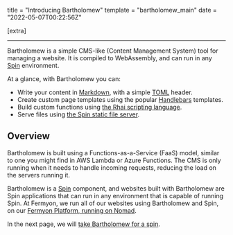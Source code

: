 title = "Introducing Bartholomew"
template = "bartholomew_main"
date = "2022-05-07T00:22:56Z"

[extra]

---

Bartholomew is a simple CMS-like (Content Management System) tool for managing a
website. It is compiled to WebAssembly, and can run in any [Spin](https://developer.fermyon.com/spin)
environment.

At a glance, with Bartholomew you can:

- Write your content in [Markdown](https://www.markdownguide.org/), with a
simple [TOML](https://toml.io/en/) header.
- Create custom page templates using the popular [Handlebars](https://handlebarsjs.com/)
templates.
- Build custom functions using [the Rhai scripting language](https://rhai.rs/).
- Serve files using [the Spin static file server](https://github.com/fermyon/spin-fileserver).

## Overview

Bartholomew is built using a Functions-as-a-Service (FaaS) model, similar to
one you might find in AWS Lambda or Azure Functions. The CMS is only running when
it needs to handle incoming requests, reducing the load on the servers
running it.

Bartholomew is a [Spin](https://developer.fermyon.com/spin) component, and
websites built with Bartholomew are Spin applications that can run in any
environment that is capable of running Spin. At Fermyon, we run all of our
websites using Bartholomew and Spin, on our [Fermyon Platform, running on Nomad](https://www.fermyon.com/blog/spin-nomad).

In the next page, we will [take Bartholomew for a spin](./quickstart.md).
